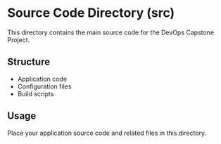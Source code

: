 # Source Code Directory (src)

This directory contains the main source code for the DevOps Capstone Project.

## Structure
- Application code
- Configuration files
- Build scripts

## Usage
Place your application source code and related files in this directory.
